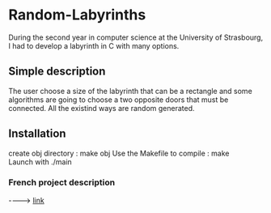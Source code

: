 # Random-Labyrinths
During the second year in computer science at the University of Strasbourg, I had to develop a labyrinth in C with many options. 

## Simple description
The user choose a size of the labyrinth that can be a rectangle and some algorithms are going to choose a two opposite doors that must be connected. All the existind ways are random generated. 

## Installation
create obj directory : make obj
Use the Makefile to compile : make <br>
Launch with ./main <br>

### French project description
----> [link](https://github.com/BoltMaud/Random-Labyrinths/blob/master/Boltenhagen_projSDA1.pdf)
